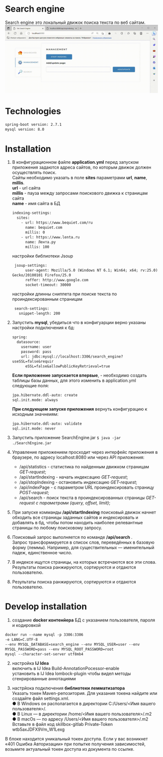 # Search engine
Search engine это локальный движок поиска текста по веб сайтам.<br>
![SearchEngine ui gif](https://github.com/SmashFlashDash/java-learn-SkillboxGraduated/blob/master/documentation/searchEngine.gif)

# Technologies
```
spring-boot version: 2.7.1
mysql version: 8.0
```

# Installation

1. В конфигурационном файле __application.yml__ перед запуском приложения задаются
    адреса сайтов, по которым движок должен осуществлять поиск.<br>
    Сайты необходимо указать в поле __sites__ параметрами __url__, __name__, __millis__.<br>
    __url__ - url сайта<br>
    __millis__ - пауза между запросами поискового движка к страницам сайта<br>
    __name__ - имя сайта в БД
    ```$xslt
    indexing-settings:
      sites:
        - url: https://www.bequiet.com/ru
          name: bequiet.com
          millis: 0
        - url: https://www.lenta.ru
          name: Лента.ру
          millis: 100
    ```
   настройки библиотеки Jsoup
   ```$xslt
    jsoup-settings:
         user-agent: Mozilla/5.0 (Windows NT 6.1; Win64; x64; rv:25.0) Gecko/20100101 Firefox/25.0
         reffer: http://www.google.com
         socket-timeout: 30000
    ```
   настройки длинны сниппета при поиске текста по проиндексированным страницам
   ```$xslt
    search-settings:
      snippet-length: 200
    ```
   
2. Запустить __mysql__, убедиться что в конфигуарции верно указаны настройки подключения к бд:
    ```$xslt
    spring:
      datasource:
        username: user
        password: pass
        url: jdbc:mysql://localhost:3306/search_engine?useSSL=false&requir
          eSSL=false&allowPublicKeyRetrieval=true
    ``` 
    __Еcли приложение запускается впервые__, - необходимо создать таблицы базы данных, для этого изменить в
    application.yml следующие поля:
    ```
    jpa.hibernate.ddl-auto: create
    sql.init.mode: always
    ```
    __При следующем запуске приложения__ вернуть конфигурацию к исходным значнеиям:
    ```
    jpa.hibernate.ddl-auto: validate
    sql.init.mode: never
    ```
3. Запустить приложение SearchEngine.jar `$ java -jar ./SearchEngine.jar`
4. Управление приложением просходит через интерфейс приложения в браузере, по адресу
    localhost:8080 или через API приложения:
    - /api/statistics - статистика по найденным движком страницам _GET-request_;
    - /api/startIndexing - начать индексацию _GET-request_;
    - /api/stopIndexing - остановить индексацию _GET-request_;
    - /api/indexPage - с параметром URL проиндексировать страницу _POST-request_;
    - /api/search - поиск текста в проиндексированных страницы _GET-request с параметрами (query, offset, limit)_;
5. При запуске комманды __/api/startIndexing__ поисковый движок начнет обходить все страницы заданных сайтов 
    и индексировать и добавлять в бд, чтобы потом находить наиболее релевантные страницы по любому поисковому запросу.
6. Поисковый запрос выполняется по команде __/api/search__ .<br>Запрос трансформируется в список слов, переведённых в базовую форму (леммы). Например, для существительных —
именительный падеж, единственное число.
7. В индексе ищутся страницы, на которых встречаются все эти слова. Результаты поиска ранжируются, сортируются и отдаются пользователю.
8. Результаты поиска ранжируются, сортируются и отдаются пользователю.

# Develop installation
1. создание __docker контенйера__ БД с указанием пользователя, пароля и кодировкой
```
docker run --name mysql -p 3306:3306 
-e LANG=C.UTF-8
--env MYSQL_DATABASE=search_engine --env MYSQL_USER=user --env MYSQL_PASSWORD=pass --env MYSQL_ROOT_PASSWORD=root
mysql --character-set-server utf8mb4
```
2. настройка __IJ Idea__<br>
включить в IJ Idea Build-AnnotationPocessor-enable<br>
установить в IJ Idea lombock-plugin чтобы видел методы сгенрированные аннотациями<br>

3. настрйока подключения __библиотеки лемматизатора__<br>
Указать токен Maven-репозитория. Для указания токена найдите или создайте файл settings.xml.<br>
● В Windows он располагается в директории C:/Users/<Имя вашего пользователя>/.<br>
● В Linux — в директории /home/<Имя вашего пользователя>/.m2<br>
● В macOs — по адресу /Users/<Имя вашего пользователя>/.m2<br>
Вставьте в файл код
    <servers>
        <server>
            <id>skillbox-gitlab</id>
            <configuration>
                <httpHeaders>
                    <property>
                        <name>Private-Token</name>
                        <value>wtb5axJDFX9Vm_W1Lexg</value>
                    </property>
                </httpHeaders>
            </configuration>
        </server>
    </servers>
</settings>
В блоке <value> находится уникальный токен доступа. Если у вас возникнет «401 Ошибка Авторизации» при попытке получения зависимостей, возьмите
актуальный токен доступа из документа по ссылке.